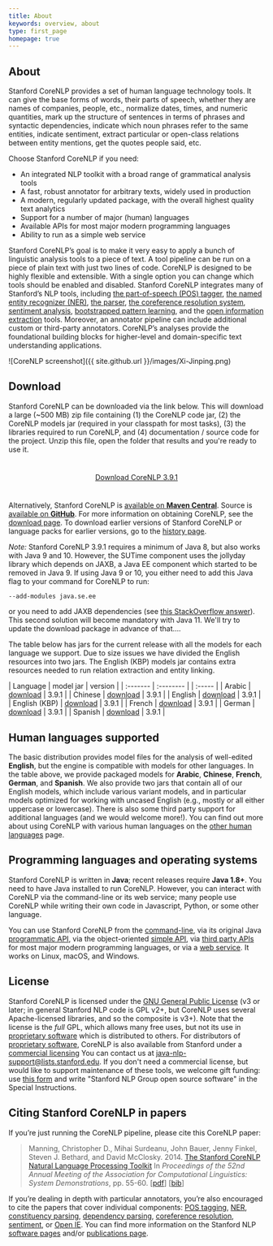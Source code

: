 ```yaml
---
title: About
keywords: overview, about
type: first_page
homepage: true
---
```


## About

Stanford CoreNLP provides a set of human language technology
tools. It can give the base
forms of words, their parts of speech, whether they are names of
companies, people, etc., normalize dates, times, and numeric quantities,
mark up the structure of sentences in terms of
phrases and syntactic dependencies, indicate which noun phrases refer to
the same entities, indicate sentiment, 
extract particular or open-class relations between entity mentions,
get the quotes people said, etc.

Choose Stanford CoreNLP if you need:

* An integrated NLP toolkit with a broad range of grammatical analysis tools
* A fast, robust annotator for arbitrary texts, widely used in production
* A modern, regularly updated package, with the overall highest quality text analytics
* Support for a number of major (human) languages
* Available APIs for most major modern programming languages
* Ability to run as a simple web service

Stanford CoreNLP’s goal is to
make it very easy to apply a bunch of linguistic analysis tools to a piece
of text. A tool pipeline can be run on a piece of plain text with
just two lines of code. CoreNLP is designed to be highly
flexible and extensible.  With a single option you can change which
tools should be enabled and disabled.
Stanford CoreNLP integrates many of Stanford&rsquo;s NLP tools,
including [the part-of-speech (POS) tagger](http://nlp.stanford.edu/software/tagger.html), 
[the named entity recognizer (NER)](http://nlp.stanford.edu/software/CRF-NER.html),
[the parser](http://nlp.stanford.edu/software/lex-parser.html),
[the coreference resolution system](http://nlp.stanford.edu/software/dcoref.html),
[sentiment analysis](http://nlp.stanford.edu/sentiment/),
[bootstrapped pattern learning](http://nlp.stanford.edu/software/patternslearning.html),
and the
[open information extraction](http://nlp.stanford.edu/software/openie.html)
tools. Moreover, an annotator pipeline can include additional custom or third-party annotators.
CoreNLP’s analyses provide the foundational building blocks for
higher-level and domain-specific text understanding applications.

![CoreNLP screenshot]({{ site.github.url }}/images/Xi-Jinping.png)


## Download

Stanford CoreNLP can be downloaded via the link below. This will download a large (~500 MB) zip file containing (1) the CoreNLP code jar, (2) the CoreNLP models jar (required in your classpath for most tasks), (3) the libraries required to run CoreNLP, and (4)&nbsp;documentation / source code for the project. Unzip this file, open the folder that results and you're ready to use it.


<div style="text-align:center; margin-top: 5ex; margin-bottom:5ex;"> <a class="downloadbutton" href="http://nlp.stanford.edu/software/stanford-corenlp-full-2018-02-27.zip">Download CoreNLP 3.9.1 </a> </div>

Alternatively, Stanford CoreNLP is [available on **Maven Central**](http://search.maven.org/#search%7Cga%7C1%7Ca%3A%22stanford-corenlp%22).
Source is [available on **GitHub**](https://github.com/stanfordnlp/CoreNLP).
For more information on obtaining CoreNLP, see the [download page](download.html). 
To download earlier versions of Stanford CoreNLP or language packs for earlier versions, go to the [history page](history.html).

_Note:_ Stanford CoreNLP 3.9.1 requires a minimum of Java 8, but also
works with Java 9 and 10.  However, the SUTime component uses the
jollyday library which depends on JAXB, a Java EE component which
started to be removed in Java 9. If using Java 9 or 10, you either
need to add this Java flag to your command for CoreNLP to run:

```
--add-modules java.se.ee
```

or you need to add JAXB dependencies (see [this StackOverflow answer](https://stackoverflow.com/questions/48204141/replacements-for-deprecated-jpms-modules-with-java-ee-apis)). This second solution will become mandatory with Java 11. We'll try to update the download package in advance of that….

The table below has jars for the current release with all the models for each language we support.
Due to size issues we have divided the English resources into two
jars.  The English (KBP) models jar contains extra resources needed to
run relation extraction and entity linking.

| Language | model jar | version |
| :------- | :-------- | | :----- |
| Arabic  | [download](http://nlp.stanford.edu/software/stanford-arabic-corenlp-2018-02-27-models.jar) | 3.9.1 |
| Chinese | [download](http://nlp.stanford.edu/software/stanford-chinese-corenlp-2018-02-27-models.jar) | 3.9.1 |
| English | [download](http://nlp.stanford.edu/software/stanford-english-corenlp-2018-02-27-models.jar) | 3.9.1 |
| English (KBP) | [download](http://nlp.stanford.edu/software/stanford-english-kbp-corenlp-2018-02-27-models.jar) | 3.9.1 |
| French | [download](http://nlp.stanford.edu/software/stanford-french-corenlp-2018-02-27-models.jar) | 3.9.1 |
| German | [download](http://nlp.stanford.edu/software/stanford-german-corenlp-2018-02-27-models.jar) | 3.9.1 |
| Spanish | [download](http://nlp.stanford.edu/software/stanford-spanish-corenlp-2018-02-27-models.jar) | 3.9.1 |

## Human languages supported

The basic distribution provides model files for the analysis of well-edited **English**,
but the engine is compatible with models for other languages. In the
table above, we provide packaged models for
**Arabic**, **Chinese**, **French**, **German**, and **Spanish**.
We also provide two jars that contain all of our
English models, which include various variant models, and in particular models
optimized for working with uncased English (e.g., mostly or all
either uppercase or lowercase).
There is also some third party support for additional languages (and
we would welcome more!). You can find out more about using CoreNLP with
various human languages on the
[other human languages](human-languages.html) page.


## Programming languages and operating systems

Stanford CoreNLP is written in **Java**; recent releases  require
**Java 1.8+**. You need to have Java installed to run
CoreNLP. However, you can interact with CoreNLP via the command-line
or its web service;
many people use CoreNLP while writing their own code in Javascript,
Python, or some other language.

You can use Stanford CoreNLP from the [command-line](cmdline.html),
via its original Java
[programmatic API](api.html), via the object-oriented [simple API](https://stanfordnlp.github.io/CoreNLP/simple.html),
via [third party APIs](other-languages.html) for most major modern
programming languages, or via a [web service](corenlp-server.html).
It works on Linux, macOS, and Windows.

## License

Stanford CoreNLP is licensed under the [GNU General Public License](http://www.gnu.org/licenses/gpl.html)
(v3 or later; in general Stanford NLP
code is GPL v2+, but CoreNLP uses several Apache-licensed libraries, and so the composite is v3+).
Note that the license is the <i>full</i> GPL,
which allows many free uses, but not its use in 
[proprietary software](http://www.gnu.org/licenses/gpl-faq.html#GPLInProprietarySystem) 
which is distributed to others.
For distributors of
[proprietary software](http://www.gnu.org/licenses/gpl-faq.html#GPLInProprietarySystem),
CoreNLP is also available from Stanford under a
[commercial licensing](http://techfinder.stanford.edu/technology_detail.php?ID=29724)
You can contact us at
[java-nlp-support@lists.stanford.edu](mailto:java-nlp-support@lists.stanford.edu).
If you don't need a commercial license, but would like to support
maintenance of these tools, we welcome gift funding:
use [this form](http://giving.stanford.edu/goto/writeingift)
and write "Stanford NLP Group open source software" in the Special Instructions.


## Citing Stanford CoreNLP in papers

If you&rsquo;re just running the CoreNLP pipeline, please cite this CoreNLP paper:

> Manning, Christopher D., Mihai Surdeanu, John Bauer, Jenny Finkel, Steven J. Bethard, and David McClosky. 2014. [The Stanford CoreNLP Natural Language Processing Toolkit](http://nlp.stanford.edu/pubs/StanfordCoreNlp2014.pdf) In *Proceedings of the 52nd Annual Meeting of the Association for Computational Linguistics: System Demonstrations*, pp. 55-60. \[[pdf](http://nlp.stanford.edu/pubs/StanfordCoreNlp2014.pdf)\] \[[bib](http://nlp.stanford.edu/pubs/StanfordCoreNlp2014.bib)\]

If you&rsquo;re dealing in depth with particular annotators,
you&rsquo;re also encouraged to cite the papers that cover individual
components:
[POS tagging](http://nlp.stanford.edu/software/tagger.html),
[NER](http://nlp.stanford.edu/software/CRF-NER.html),
[constituency parsing](http://nlp.stanford.edu/software/lex-parser.html),
[dependency parsing](http://nlp.stanford.edu/software/nndep.html),
[coreference resolution](http://nlp.stanford.edu/software/dcoref.html),
[sentiment](http://nlp.stanford.edu/sentiment/), or [Open IE](http://nlp.stanford.edu/software/openie.html).
You can find more information on the Stanford NLP
[software pages](http://nlp.stanford.edu/software/) and/or
[publications page](http://nlp.stanford.edu/pubs/).


